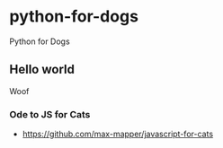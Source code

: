 # python-for-dogs

Python for Dogs

## Hello world

Woof


### Ode to JS for Cats

- https://github.com/max-mapper/javascript-for-cats
